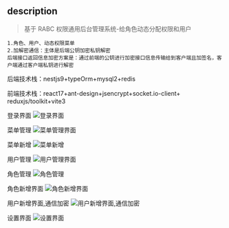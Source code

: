 ## description

> 基于 RABC 权限通用后台管理系统-给角色动态分配权限和用户

```
1.角色、用户、动态权限菜单
2.加解密通信：主体是后端公钥加密私钥解密
后端接口返回信息加密方案是：通过前端的公钥进行加密接口信息传输给到客户端且加签名，客户端通过客户端私钥进行解密
```

后端技术栈：nestjs9+typeOrm+mysql2+redis

前端技术栈：react17+ant-design+jsencrypt+socket.io-client+ reduxjs/toolkit+vite3

登录界面
![登录界面](https://gitee.com/front-learn/fullstack-nest-react/blob/master/web/public/2.jpg)

菜单管理
![菜单管理界面](https://gitee.com/front-learn/fullstack-nest-react/blob/master/web/public/1.jpg)

菜单新增
![菜单新增](https://gitee.com/front-learn/fullstack-nest-react/blob/master/web/public/5.jpg)

用户管理
![用户管理界面](https://gitee.com/front-learn/fullstack-nest-react/blob/master/web/public/3.jpg)

角色管理
![角色管理](https://gitee.com/front-learn/fullstack-nest-react/blob/master/web/public/4.jpg)

角色新增界面
![角色新增界面](https://gitee.com/front-learn/fullstack-nest-react/blob/master/web/public/6.jpg)

用户新增界面,通信加密
![用户新增界面,通信加密](https://gitee.com/front-learn/fullstack-nest-react/blob/master/web/public/7.jpg)

设置界面
![设置界面](https://gitee.com/front-learn/fullstack-nest-react/blob/master/web/public/8.jpg)
